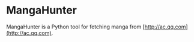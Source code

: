 # MangaHunter

MangaHunter is a Python tool for fetching manga from [http://ac.qq.com](http://ac.qq.com).
